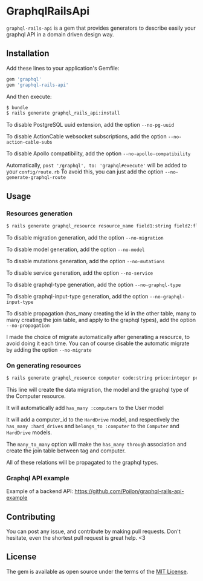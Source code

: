 # GraphqlRailsApi

`graphql-rails-api` is a gem that provides generators to describe easily your graphql API in a domain driven design way.

## Installation
Add these lines to your application's Gemfile:

```ruby
gem 'graphql'
gem 'graphql-rails-api'
```

And then execute:
```bash
$ bundle
$ rails generate graphql_rails_api:install
```

To disable PostgreSQL uuid extension, add the option `--no-pg-uuid`

To disable ActionCable websocket subscriptions, add the option `--no-action-cable-subs`

To disable Apollo compatibility, add the option `--no-apollo-compatibility`

Automatically, `post '/graphql', to: 'graphql#execute'` will be added to your `config/route.rb`
To avoid this, you can just add the option `--no-generate-graphql-route`

## Usage

### Resources generation

```bash
$ rails generate graphql_resource resource_name field1:string field2:float belongs_to:other_resource_name has_many:other_resources_name many_to_many:other_resources_name
```

To disable migration generation, add the option `--no-migration`

To disable model generation, add the option `--no-model`

To disable mutations generation, add the option `--no-mutations`

To disable service generation, add the option `--no-service`

To disable graphql-type generation, add the option `--no-graphql-type`

To disable graphql-input-type generation, add the option `--no-graphql-input-type`

To disable propagation (has_many creating the id in the other table, many to many creating the join table, and apply to the graphql types), add the option `--no-propagation`

I made the choice of migrate automatically after generating a resource, to avoid doing it each time.
You can of course disable the automatic migrate by adding the option `--no-migrate`

### On generating resources

```bash
$ rails generate graphql_resource computer code:string price:integer power_bench:float belongs_to:user has_many:hard_drives many_to_many:tags
```

This line will create the data migration, the model and the graphql type of the Computer resource.

It will automatically add `has_many :computers` to the User model

It will add a computer_id to the `HardDrive` model, and respectively the `has_many :hard_drives` and `belongs_to :computer` to the `Computer` and `HardDrive` models.

The `many_to_many` option will make the `has_many through` association and create the join table between tag and computer.

All of these relations will be propagated to the graphql types.



### Graphql API example

Example of a backend API: https://github.com/Poilon/graphql-rails-api-example



## Contributing

You can post any issue, and contribute by making pull requests.
Don't hesitate, even the shortest pull request is great help. <3

## License
The gem is available as open source under the terms of the [MIT License](http://opensource.org/licenses/MIT).

